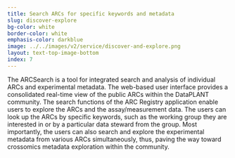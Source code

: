 ```yaml
---
title: Search ARCs for specific keywords and metadata
slug: discover-explore
bg-color: white
border-color: white
emphasis-color: darkblue
image: ../../images/v2/service/discover-and-explore.png
layout: text-top-image-bottom
index: 7
---
```


The ARCSearch is a tool for integrated search and analysis of individual ARCs and experimental metadata. 
The web-based user interface provides a consolidated real-time view of the public ARCs within the DataPLANT community. 
The search functions of the ARC Registry application enable users to explore the ARCs and the assay/measurement data. 
The users can look up the ARCs by specific keywords, such as the working group they are interested in or by a particular data steward from the group. 
Most importantly, the users can also search and explore the experimental metadata from various ARCs simultaneously, thus, paving the way toward crossomics metadata exploration within the community.